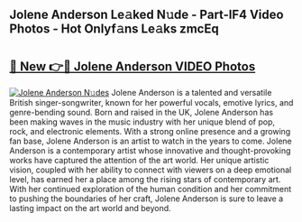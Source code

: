 ## Jolene Anderson Le𝚊ked N𝚞de - Part-lF4 Video Photos - Hot Onlyf𝚊ns Le𝚊ks zmcEq

# <h2><a href="http://ab55879.deff.icu/?id=Jolene+Anderson">🔗 New 👉🔴 Jolene Anderson VIDEO Photos</a></h2>

[![Jolene Anderson N𝚞des](https://i.imgur.com/rIISA9y.gif)](http://ab55879.deff.icu/?id=Jolene+Anderson)
Jolene Anderson is a talented and versatile British singer-songwriter, known for her powerful vocals, emotive lyrics, and genre-bending sound. Born and raised in the UK, Jolene Anderson has been making waves in the music industry with her unique blend of pop, rock, and electronic elements. With a strong online presence and a growing fan base, Jolene Anderson is an artist to watch in the years to come. Jolene Anderson is a contemporary artist whose innovative and thought-provoking works have captured the attention of the art world. Her unique artistic vision, coupled with her ability to connect with viewers on a deep emotional level, has earned her a place among the rising stars of contemporary art. With her continued exploration of the human condition and her commitment to pushing the boundaries of her craft, Jolene Anderson is sure to leave a lasting impact on the art world and beyond.
